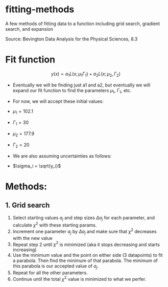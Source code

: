 # fitting-methods
A few methods of fitting data to a function including grid search, gradient search, and expansion

Source: Bevington Data Analysis for the Physical Sciences, 8.3

# Fit function

$$y(x) = a_1L(x;\mu_1\Gamma_1) + a_2L(x;\mu_2,\Gamma_2)$$

- Eventually we will be finding just a1 and a2, but eventually we will expand our fit function to find the parameters $\mu_1$, $\Gamma_1$, etc.
- For now, we will accept these initial values:


- $\mu_1 = 102.1$
- $\Gamma_1 = 30$
- $\mu_2 = 177.9$
- $\Gamma_2 = 20$


- We are also assuming uncertainties as follows:
- $\sigma_i = \sqrt{y_i}$

# Methods:
## 1. Grid search
1. Select starting values $a_j$ and step sizes $\Delta a_j$ for each parameter, and calculate $\chi ^2$ with these starting params.
2. Increment one parameter $a_j$ by $\Delta a_j$ and make sure that $\chi ^2$ decreases with the new value
3. Repeat step 2 until $\chi ^2$ is minimized (aka it stops decreasing and starts increasing)
4. Use the minimum value and the point on either side (3 datapoints) to fit a parabola. Then find the minimum of that parabola. The minimum of this parabola is our accepted value of $a_j$. 
5. Repeat for all the other parameters.
6. Continue until the total $\chi ^2$ value is minimized to what we perfer.